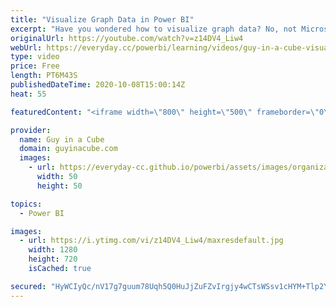 ```yaml
---
title: "Visualize Graph Data in Power BI"
excerpt: "Have you wondered how to visualize graph data? No, not Microsoft Graph. Graph Networks! Adam shows you how you can do this in Power BI Desktop.  Download sample: http://guyinacu.be/graphdatasample  Microsoft Graph API: https://docs.microsoft.com/graph/overview  Graphs and Networks https://www.mathworks.com/help/matlab/graph-and-network-algorithms.html"
originalUrl: https://youtube.com/watch?v=z14DV4_Liw4
webUrl: https://everyday.cc/powerbi/learning/videos/guy-in-a-cube-visualize-graph-data-in-power-bi/
type: video
price: Free
length: PT6M43S
publishedDateTime: 2020-10-08T15:00:14Z
heat: 55

featuredContent: "<iframe width=\"800\" height=\"500\" frameborder=\"0\" src=\"https://www.youtube.com/embed/z14DV4_Liw4\" allow=\"accelerometer; autoplay; encrypted-media; gyroscope; picture-in-picture\" allowfullscreen></iframe>"

provider:
  name: Guy in a Cube
  domain: guyinacube.com
  images:
    - url: https://everyday-cc.github.io/powerbi/assets/images/organizations/guyinacube.com-50x50.jpg
      width: 50
      height: 50

topics:
  - Power BI

images:
  - url: https://i.ytimg.com/vi/z14DV4_Liw4/maxresdefault.jpg
    width: 1280
    height: 720
    isCached: true

secured: "HyWCIyQc/nV17g7guum78Uqh5Q0HuJjZuFZvIrgjy4wCTsWSsv1cHYM+Tlp2YCAW+O2sL9NtnraMhcFPhNf/Ne6hvR8i+MCKEsInDswzMY7L+sJShF3VtwQAYw4E9BAVtEotlKYkQTuhsL884RK+jsd2nuXhKh8eyOLlhhb9dEsdciTKA3HjrwBeCdAAm+GGP9t5Vd++vGZYyTQLOSwDELwpNd5AWUOOMYG5Sy8HM5SEw5TYQhAq7rAmbrCes40iCmFnJt/e0Dv7GOtC8b8VIqvEfYTRRBxlJzu3QDq7lpJDiNUr/Qbojbkmc16OKCLF2b09hdY7ZHmvJQ5lEpRZ3lXJ5CdnzNEZLUTWAGCAwgsQNF1MN5gL051IeSS1DA6MYtFj8QepoqBZ6WlGBCYImf3VKCxwTFrRiQ8hShziDXg=;I0/+Jw7lvL30GOVXscBQ7A=="
---
```


